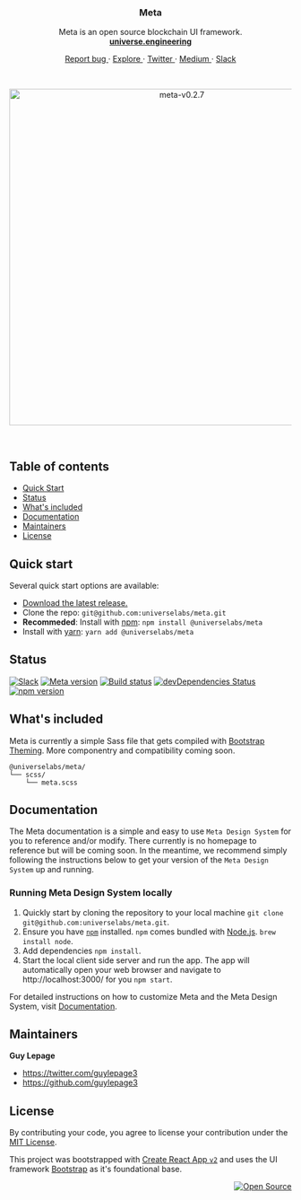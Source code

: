 <div align="center">
  <h3 align="center">Meta</h3>
  <p align="center">
    Meta is an open source blockchain UI framework.
    <br/>
    <a href="https://universe.engineering">
      <strong>universe.engineering</strong>
    </a>
  </p>
  <p align="center">
    <a href="https://github.com/universelabs/meta/issues/new" alt="Report a Bug (Meta)">
      Report bug
    </a>
    &middot;
    <a href="https://github.com/universelabs/" alt="GitHub universelabs (Universe Labs)">
      Explore
    </a>
    &middot;
    <a href="https://twitter.com/intent/follow?screen_name=universelabs" alt="Follow UniverseLabs on Twitter">
      Twitter
    </a>
    &middot;
    <a href="https://medium.com/universelabs" alt="UniverseLabs – Medium">
      Medium
    </a>
    &middot;
    <a href="https://join.slack.com/t/universelabs/shared_invite/enQtNDQ0MjY3NDI5MTkwLTIzMWQ4M2U3MGQ3ZDY5MzM5MGQ5ZDM1MDZjNTgwNGI5NDdiNDY4ZDQyNWI2NjEzZmU3NzVmOTYwYzEzYzc1ZDE">
      Slack
    </a>
  </p>
</div>
<br/>
<p align="center">
  <a href="https://universe.engineering">
    <img width="600" alt="meta-v0.2.7" src="https://user-images.githubusercontent.com/1711854/48637773-b07dbb00-e99c-11e8-8c5c-0ef2a431ab8a.png">
  </a>
</p>

<br/>


## Table of contents

- [Quick Start](#quick-start)
- [Status](#status)
- [What's included](#whats-included)
- [Documentation](#documentation)
- [Maintainers](#maintainers)
- [License](#license)


## Quick start

Several quick start options are available:

- [Download the latest release.](https://github.com/universelabs/meta/releases)
- Clone the repo: `git@github.com:universelabs/meta.git`
- **Recommeded**: Install with [npm](https://www.npmjs.com/): `npm install @universelabs/meta`
- Install with [yarn](https://yarnpkg.com/): `yarn add @universelabs/meta`


## Status

[![Slack](https://img.shields.io/badge/Community-Join_the_Slack!-purple.svg?colorA=212121&colorB=3f46ad)](https://join.slack.com/t/universelabs/shared_invite/enQtNDQ0MjY3NDI5MTkwLTIzMWQ4M2U3MGQ3ZDY5MzM5MGQ5ZDM1MDZjNTgwNGI5NDdiNDY4ZDQyNWI2NjEzZmU3NzVmOTYwYzEzYzc1ZDE)
[![Meta version](https://img.shields.io/badge/dynamic/json.svg?label=Meta+version&url=https%3A%2F%2Fraw.githubusercontent.com%2Funiverselabs%2Fmeta%2Fmaster%2Fpackage.json&query=%24.version&colorA=%23212121&colorB=%2300BB00)](https://github.com/universelabs/meta)
[![Build status](https://img.shields.io/circleci/project/github/universelabs/meta.svg?label=Build+Status&colorA=%23212121)](https://circleci.com/gh/universelabs/meta)
[![devDependencies Status](https://img.shields.io/david/dev/universelabs/meta.svg?label=devDependencies&colorA=%23212121)](https://david-dm.org/universelabs/meta?type=dev)
[![npm version](https://img.shields.io/npm/v/@universelabs/meta.svg?colorA=%23212121&colorB=%23007BFF)](https://www.npmjs.com/package/@universelabs/meta)


## What's included

Meta is currently a simple Sass file that gets compiled with [Bootstrap Theming](https://getbootstrap.com/docs/4.1/getting-started/theming/). More componentry and compatibility coming soon.

```text
@universelabs/meta/
└── scss/
    └── meta.scss
```


## Documentation

The Meta documentation is a simple and easy to use `Meta Design System` for you to reference and/or modify. There currently is no homepage to reference but will be coming soon. In the meantime, we recommend simply following the instructions below to get your version of the `Meta Design System` up and running.

### Running Meta Design System locally
1. Quickly start by cloning the repository to your local machine `git clone git@github.com:universelabs/meta.git`.
2. Ensure you have [`npm`](https://www.npmjs.com/get-npm) installed. `npm` comes bundled with [Node.js](https://nodejs.org/en/download/package-manager/). `brew install node`.
3. Add dependencies `npm install`.
4. Start the local client side server and run the app. The app will automatically open your web browser and navigate to http://localhost:3000/ for you `npm start`.

For detailed instructions on how to customize Meta and the Meta Design System, visit [Documentation](https://github.com/universelabs/meta/blob/master/DOCUMENTATION.md).


## Maintainers

**Guy Lepage**
- <https://twitter.com/guylepage3>
- <https://github.com/guylepage3>


## License

By contributing your code, you agree to license your contribution under the [
MIT License](LICENSE).

This project was bootstrapped with [Create React App `v2`](https://github.com/facebookincubator/create-react-app) and uses the UI framework [Bootstrap](https://github.com/twbs/bootstrap) as it's foundational base.


<div align="right">
  <a href="https://opensource.guide/how-to-contribute/#why-contribute-to-open-source">
    <img src="https://badges.frapsoft.com/os/v3/open-source.png?v=103)](https://github.com/ellerbrock/open-source-badges/" alt="Open Source">
  </a>
</div>